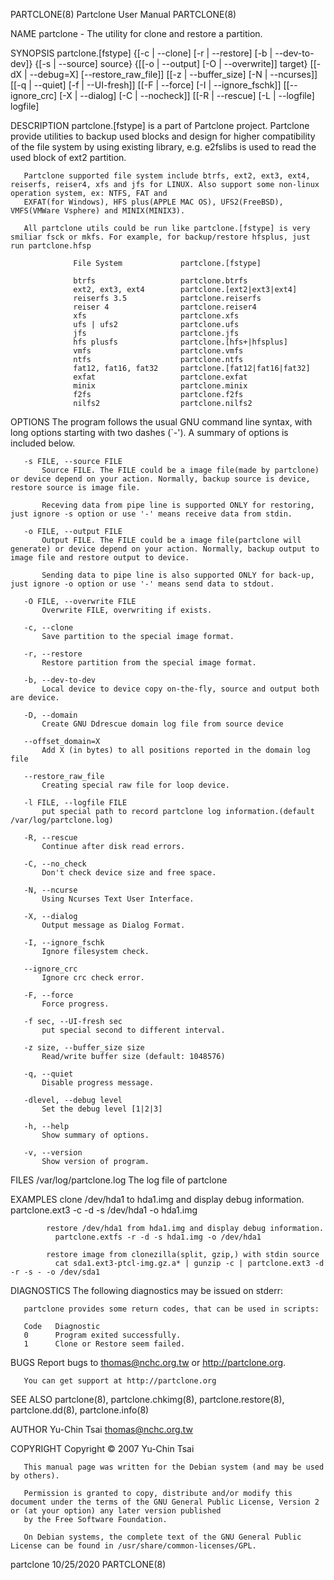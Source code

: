 PARTCLONE(8)                                                                       Partclone User Manual                                                                      PARTCLONE(8)

NAME
       partclone - The utility for clone and restore a partition.

SYNOPSIS
       partclone.[fstype] {[-c | --clone] [-r | --restore] [-b | --dev-to-dev]} {[-s | --source] source} {[[-o | --output] [-O | --overwrite]] target}
                          [[-dX | --debug=X] [--restore_raw_file]] [[-z | --buffer_size] [-N | --ncurses]] [[-q | --quiet] [-f | --UI-fresh]] [[-F | --force] [-I | --ignore_fschk]]
                          [[--ignore_crc] [-X | --dialog] [-C | --nocheck]] [[-R | --rescue] [-L | --logfile] logfile]

DESCRIPTION
       partclone.[fstype] is a part of Partclone project. Partclone provide utilities to backup used blocks and design for higher compatibility of the file system by using existing
       library, e.g. e2fslibs is used to read the used block of ext2 partition.

       Partclone supported file system include btrfs, ext2, ext3, ext4, reiserfs, reiser4, xfs and jfs for LINUX. Also support some non-linux operation system, ex: NTFS, FAT and
       EXFAT(for Windows), HFS plus(APPLE MAC OS), UFS2(FreeBSD), VMFS(VMWare Vsphere) and MINIX(MINIX3).

       All partclone utils could be run like partclone.[fstype] is very smiliar fsck or mkfs. For example, for backup/restore hfsplus, just run partclone.hfsp

                  File System             partclone.[fstype]

                  btrfs                   partclone.btrfs
                  ext2, ext3, ext4        partclone.[ext2|ext3|ext4]
                  reiserfs 3.5            partclone.reiserfs
                  reiser 4                partclone.reiser4
                  xfs                     partclone.xfs
                  ufs | ufs2              partclone.ufs
                  jfs                     partclone.jfs
                  hfs plusfs              partclone.[hfs+|hfsplus]
                  vmfs                    partclone.vmfs
                  ntfs                    partclone.ntfs
                  fat12, fat16, fat32     partclone.[fat12|fat16|fat32]
                  exfat                   partclone.exfat
                  minix                   partclone.minix
                  f2fs                    partclone.f2fs
                  nilfs2                  partclone.nilfs2

OPTIONS
       The program follows the usual GNU command line syntax, with long options starting with two dashes (`-'). A summary of options is included below.

       -s FILE, --source FILE
           Source FILE. The FILE could be a image file(made by partclone) or device depend on your action. Normally, backup source is device, restore source is image file.

           Receving data from pipe line is supported ONLY for restoring, just ignore -s option or use '-' means receive data from stdin.

       -o FILE, --output FILE
           Output FILE. The FILE could be a image file(partclone will generate) or device depend on your action. Normally, backup output to image file and restore output to device.

           Sending data to pipe line is also supported ONLY for back-up, just ignore -o option or use '-' means send data to stdout.

       -O FILE, --overwrite FILE
           Overwrite FILE, overwriting if exists.

       -c, --clone
           Save partition to the special image format.

       -r, --restore
           Restore partition from the special image format.

       -b, --dev-to-dev
           Local device to device copy on-the-fly, source and output both are device.

       -D, --domain
           Create GNU Ddrescue domain log file from source device

       --offset_domain=X
           Add X (in bytes) to all positions reported in the domain log file

       --restore_raw_file
           Creating special raw file for loop device.

       -l FILE, --logfile FILE
           put special path to record partclone log information.(default /var/log/partclone.log)

       -R, --rescue
           Continue after disk read errors.

       -C, --no_check
           Don't check device size and free space.

       -N, --ncurse
           Using Ncurses Text User Interface.

       -X, --dialog
           Output message as Dialog Format.

       -I, --ignore_fschk
           Ignore filesystem check.

       --ignore_crc
           Ignore crc check error.

       -F, --force
           Force progress.

       -f sec, --UI-fresh sec
           put special second to different interval.

       -z size, --buffer_size size
           Read/write buffer size (default: 1048576)

       -q, --quiet
           Disable progress message.

       -dlevel, --debug level
           Set the debug level [1|2|3]

       -h, --help
           Show summary of options.

       -v, --version
           Show version of program.

FILES
       /var/log/partclone.log
           The log file of partclone

EXAMPLES
            clone /dev/hda1 to hda1.img and display debug information.
              partclone.ext3 -c -d -s /dev/hda1 -o hda1.img

            restore /dev/hda1 from hda1.img and display debug information.
              partclone.extfs -r -d -s hda1.img -o /dev/hda1

            restore image from clonezilla(split, gzip,) with stdin source
              cat sda1.ext3-ptcl-img.gz.a* | gunzip -c | partclone.ext3 -d -r -s - -o /dev/sda1

DIAGNOSTICS
       The following diagnostics may be issued on stderr:

       partclone provides some return codes, that can be used in scripts:

       Code   Diagnostic
       0      Program exited successfully.
       1      Clone or Restore seem failed.

BUGS
       Report bugs to thomas@nchc.org.tw or http://partclone.org.

       You can get support at http://partclone.org

SEE ALSO
       partclone(8), partclone.chkimg(8), partclone.restore(8), partclone.dd(8), partclone.info(8)

AUTHOR
       Yu-Chin Tsai <thomas@nchc.org.tw>

COPYRIGHT
       Copyright © 2007 Yu-Chin Tsai

       This manual page was written for the Debian system (and may be used by others).

       Permission is granted to copy, distribute and/or modify this document under the terms of the GNU General Public License, Version 2 or (at your option) any later version published
       by the Free Software Foundation.

       On Debian systems, the complete text of the GNU General Public License can be found in /usr/share/common-licenses/GPL.

partclone                                                                               10/25/2020                                                                            PARTCLONE(8)
